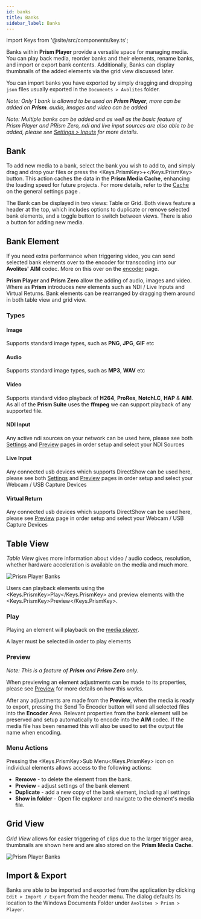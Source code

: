 ```yaml
---
id: banks
title: Banks
sidebar_label: Banks
---
```


import Keys from '@site/src/components/key.ts';

Banks within **Prism Player** provide a versatile space for managing media. You can play back media, reorder banks and their elements, rename banks, and import or export bank contents. Additionally, Banks can display thumbnails of the added elements via the grid view discussed later.

You can import banks you have exported by simply dragging and dropping `json` files usually exported in the `Documents > Avolites` folder.

<!-- Player & Zero -->
<p style={{display: (`player` === 'player' || `player` === 'zero') ? '' : 'none'}}>
    <i>Note: Only 1 bank is allowed to be used on <b>Prism Player</b>, more can be added on <b>Prism</b>. audio, images and video can be added</i>
</p>

<!-- Prism -->
<p style={{display: (`player` === 'prism') ? '' : 'none'}}>
    <i>Note: Multiple banks can be added and as well as the basic feature of Prism Player and PRism Zero, ndi and live input sources are also able to be added, please see <a href="../settings/settings-inputs">Settings > Inputs</a> for more details.</i>
</p>

## Bank

To add new media to a bank, select the bank you wish to add to, and simply drag and drop your files or press the <Keys.PrismKey>+</Keys.PrismKey> button. This action caches the data in the **Prism Media Cache**, enhancing the loading speed for future projects. For more details, refer to the [Cache](../settings/settings-general#cache) on the general settings page .

The Bank can be displayed in two views: Table or Grid. Both views feature a header at the top, which includes options to duplicate or remove selected bank elements, and a toggle button to switch between views. There is also a button for adding new media.

## Bank Element

If you need extra performance when triggering video, you can send selected bank elements over to the encoder for transcoding into our **Avolites' AIM** codec. More on this over on the [encoder](../encoder/encoder.md) page.

**Prism Player** and **Prism Zero** allow the adding of audio, images and video. Where as **Prism** introduces new elements such as NDI / Live Inputs and Virtual Returns. Bank elements can be rearranged by dragging them around in both table view and grid view.

### Types

#### Image 

Supports standard image types, such as **PNG**, **JPG**, **GIF** etc

#### Audio
Supports standard image types, such as **MP3**, **WAV** etc 

#### Video
Supports standard video playback of **H264**, **ProRes**, **NotchLC**, **HAP** & **AiM**. As all of the **Prism Suite** uses the **ffmpeg** we can support playback of any supported file.

<div style={{display: (`player` === 'prism') ? '' : 'none'}}>
    <h4>NDI Input</h4>
    <p>Any active ndi sources on your network can be used here, please see both <a href="../settings/settings-inputs">Settings</a> and <a href="../preview">Preview</a> pages in order setup and select your NDI Sources</p>
    <h4>Live Input</h4>
    <p>Any connected usb devices which supports DirectShow can be used here, please see both <a href="../settings/settings-inputs">Settings</a> and <a href="../preview">Preview</a> pages in order setup  and select your Webcam / USB Capture Devices</p>
    <h4>Virtual Return</h4>
    <p>Any connected usb devices which supports DirectShow can be used here, please see <a href="../preview">Preview</a> page in order setup  and select your Webcam / USB Capture Devices</p>
</div>


## Table View

*Table View* gives more information about video / audio codecs, resolution, whether hardware acceleration is available on the media and much more.

![Prism Player Banks](/prismdocs/images/player-table-banks.png)

Users can playback elements using the <Keys.PrismKey>Play</Keys.PrismKey> and preview elements with the <Keys.PrismKey>Preview</Keys.PrismKey>.

### Play

<p style={{display: (`player` === 'player') ? '' : 'none'}}>
    Playing an element will playback on the <a href="../play/mediaplayer">media player</a>.
</p>

<p style={{display: (`player` === 'prism' || `player` === 'zero') ? '' : 'none'}}>
   A layer must be selected in order to play elements
</p>

### Preview

<p style={{display: (`player` === 'player') ? '' : 'none'}}>
    <i> Note: This is a feature of <b>Prism</b> and <b>Prism Zero</b> only. </i>
</p>

<div style={{display: (`player` === 'prism' || `player` === 'zero') ? '' : 'none'}}>
  <p>When previewing an element adjustments can be made to its properties, please see <a href='../preview'>Preview</a> for more details on how this works.</p>

  <p>After any adjustments are made from the <b>Preview</b>, when the media is ready to export, pressing the <Keys.PrismKey>Send To Encoder</Keys.PrismKey> button will send all selected files into the <b>Encoder</b> Area. Relevant properties from the bank element will be preserved and setup automatically to encode into the <b>AIM</b> codec. If the media file has been renamed this will also be used to set the output file name when encoding.</p>
</div>

### Menu Actions

Pressing the <Keys.PrismKey>Sub Menu</Keys.PrismKey> icon on individual elements allows access to the following actions:

<ul>
    <li>
        <b>Remove</b> - to delete the element from the bank.
    </li>
    <li style={{display: (`player` === 'prism' || `player` === 'zero') ? '' : 'none'}}>
        <b>Preview</b> - adjust settings of the bank element
    </li>
    <li>
       <b>Duplicate</b> - add a new copy of the bank element, including all settings
    </li>
    <li>
        <b>Show in folder</b> - Open file explorer and navigate to the element's media file.
    </li>
</ul>

## Grid View

*Grid View* allows for easier triggering of clips due to the larger trigger area, thumbnails are shown here and are also stored on the **Prism Media Cache**.

![Prism Player Banks](/prismdocs/images/player-grid-banks.png)

## Import & Export

Banks are able to be imported and exported from the application by clicking `Edit > Import / Export` from the header menu. The dialog defaults its location to the Windows Documents Folder under `Avolites > Prism > Player`.